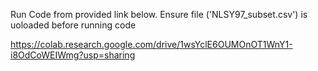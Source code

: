 Run Code from provided link below. Ensure file ('NLSY97_subset.csv') is uoloaded before running code

https://colab.research.google.com/drive/1wsYclE6OUMOnOT1WnY1-i8OdCoWEIWmg?usp=sharing
